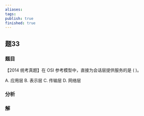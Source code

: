 ```yaml
---
aliases: 
tags: 
publish: true
finished: true
---
```

## 题33
### 题目
【2014 统考真题】在 OSI 参考模型中，直接为会话层提供服务的是 ( )。

A. 应用层 B. 表示层 C. 传输层 D. 网络层
### 分析

### 解

